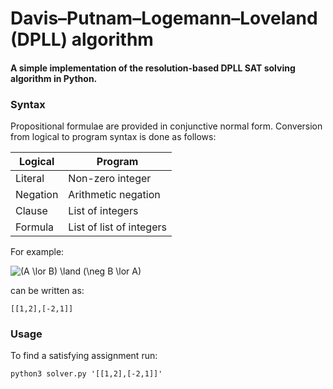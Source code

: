 # Davis–Putnam–Logemann–Loveland (DPLL) algorithm

#### A simple implementation of the resolution-based DPLL SAT solving algorithm in Python. 

### Syntax
Propositional formulae are provided in conjunctive normal form. Conversion from logical to program syntax is done as follows:

|  Logical | Program                  |
|----------|--------------------------|
| Literal  | Non-zero integer         |
| Negation | Arithmetic negation      |
| Clause   | List of integers         |
| Formula  | List of list of integers |

For example: 

<img src="https://i.upmath.me/svg/(A%20%5Clor%20B)%20%5Cland%20(%5Cneg%20B%20%5Clor%20A)" alt="(A \lor B) \land (\neg B \lor A)" /> 

can be written as:

```
[[1,2],[-2,1]]
```

### Usage

To find a satisfying assignment run:
```
python3 solver.py '[[1,2],[-2,1]]'
```
